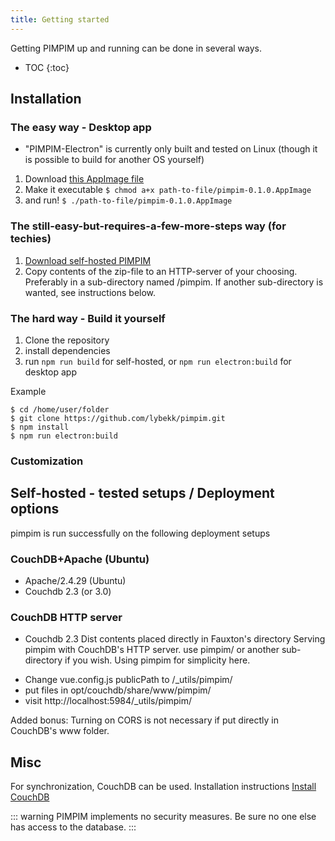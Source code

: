 ```yaml
---
title: Getting started
---
```


Getting PIMPIM up and running can be done in several ways.

* TOC
{:toc}

## Installation

### The easy way - Desktop app

* "PIMPIM-Electron" is currently only built and tested on Linux (though it is possible to build for another OS yourself)
1. Download [this AppImage file](https://github.com/lybekk/pimpim/releases/download/v0.1/pimpim-0.1.0.AppImage)
2. Make it executable `$ chmod a+x path-to-file/pimpim-0.1.0.AppImage`
3. and run! `$ ./path-to-file/pimpim-0.1.0.AppImage`

### The still-easy-but-requires-a-few-more-steps way (for techies)

1. [Download self-hosted PIMPIM](https://github.com/lybekk/pimpim/releases/download/v0.1/pimpim_20200213.zip)
2. Copy contents of the zip-file to an HTTP-server of your choosing. Preferably in a sub-directory named /pimpim. If another sub-directory is wanted, see instructions below.

### The hard way - Build it yourself
1. Clone the repository
2. install dependencies
4. run `npm run build` for self-hosted, or `npm run electron:build` for desktop app

Example
```Shell
$ cd /home/user/folder
$ git clone https://github.com/lybekk/pimpim.git
$ npm install
$ npm run electron:build
```

### Customization

## Self-hosted - tested setups / Deployment options

pimpim is run successfully on the following deployment setups

### CouchDB+Apache (Ubuntu)
* Apache/2.4.29 (Ubuntu)
* Couchdb 2.3 (or 3.0)

### CouchDB HTTP server
* Couchdb 2.3
Dist contents placed directly in Fauxton's directory
Serving pimpim with CouchDB's HTTP server.
use pimpim/ or another sub-directory if you wish. Using pimpim for simplicity here.

- Change vue.config.js publicPath to /_utils/pimpim/
- put files in opt/couchdb/share/www/pimpim/
- visit http://localhost:5984/_utils/pimpim/

Added bonus: Turning on CORS is not necessary if put directly in CouchDB's www folder.

## Misc
For synchronization, CouchDB can be used.
Installation instructions [Install CouchDB](https://docs.couchdb.org/en/latest/install/index.html)

::: warning
PIMPIM implements no security measures. Be sure no one else has access to the database.
:::
